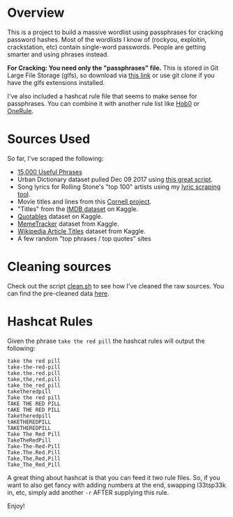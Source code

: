 # Overview
This is a project to build a massive wordlist using passphrases for cracking password hashes. Most of the wordlists I know of (rockyou, exploitin, crackstation, etc) contain single-word passwords. People are getting smarter and using phrases instead.

**For Cracking: You need only the "passphrases" file.** This is stored in Git Large File Storage (glfs), so download via <a download href="https://github.com/initstring/passphrase-wordlist/raw/master/passphrases.txt">this link</a> or use git clone if you have the glfs extensions installed.

I've also included a hashcat rule file that seems to make sense for passphrases. You can combine it with another rule list like [Hob0](https://github.com/praetorian-inc/Hob0Rules) or [OneRule](https://github.com/NotSoSecure/password_cracking_rules).

# Sources Used
So far, I've scraped the following: <br>
- [15,000 Useful Phrases](https://www.gutenberg.org/ebooks/18362)
- Urban Dictionary dataset pulled Dec 09 2017 using [this great script](https://github.com/mattbierner/urban-dictionary-word-list).
- Song lyrics for Rolling Stone's "top 100" artists using my [lyric scraping tool](https://github.com/initstring/lyricpass).
- Movie titles and lines from this [Cornell project](http://www.cs.cornell.edu/~cristian//Cornell_Movie-Dialogs_Corpus.html).
- "Titles" from the [IMDB dataset](https://www.kaggle.com/orgesleka/imdbmovies) on Kaggle.
- [Quotables](https://www.kaggle.com/alvations/quotables) dataset on Kaggle.
- [MemeTracker](https://www.kaggle.com/snap/snap-memetracker) dataset from Kaggle.
- [Wikipedia Article Titles](https://www.kaggle.com/residentmario/wikipedia-article-titles) dataset from Kaggle.
- A few random "top phrases / top quotes" sites

# Cleaning sources
Check out the script [clean.sh](https://github.com/initstring/passphrase-wordlist/blob/master/clean.sh) to see how I've cleaned the raw sources. You can find the pre-cleaned data [here](https://github.com/initstring/passphrase-wordlist/tree/master/raw-sources).

# Hashcat Rules
Given the phrase `take the red pill` the hashcat rules will output the following:
```
take the red pill
take-the-red-pill
take.the.red.pill
take,the,red,pill
take_the_red_pill
taketheredpill
Take the red pill
TAKE THE RED PILL
tAKE THE RED PILL
Taketheredpill
tAKETHEREDPILL
TAKETHEREDPILL
Take The Red Pill
TakeTheRedPill
Take-The-Red-Pill
Take.The.Red.Pill
Take,The,Red,Pill
Take_The_Red_Pill
```

A great thing about hashcat is that you can feed it two rule files. So, if you want to also get fancy with adding numbers at the end, swapping l33tsp33k in, etc, simply add another `-r` AFTER supplying this rule.

Enjoy!
